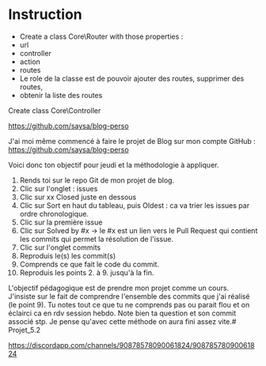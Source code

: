 # Instruction

- Create a class Core\Router with those properties :
- url
- controller
- action
- routes
- Le role de la classe est de pouvoir ajouter des routes, supprimer des routes,
- obtenir la liste des routes


Create class Core\Controller

https://github.com/saysa/blog-perso


J'ai moi même commencé à faire le projet de Blog sur mon compte GitHub : https://github.com/saysa/blog-perso

Voici donc ton objectif pour jeudi et la méthodologie à appliquer.
1. Rends toi sur le repo Git de mon projet de blog.
2. Clic sur l'onglet : issues
3. Clic sur xx Closed juste en dessous
4. Clic sur Sort en haut du tableau, puis Oldest : ca va trier les issues par ordre chronologique.
5. Clic sur la première issue
6. Clic sur Solved by #x -> le #x est un lien vers le Pull Request qui contient les commits qui permet la résolution de l'issue.
7. Clic sur l'onglet commits
8. Reproduis le(s) les commit(s)
9. Comprends ce que fait le code du commit.
10. Reproduis les points 2. à 9. jusqu'à la fin.

L'objectif pédagogique est de prendre mon projet comme un cours. J'insiste sur le fait de comprendre l'ensemble des commits que j'ai réalisé (le point 9).
Tu notes tout ce que tu ne comprends pas ou parait flou et on éclairci ca en rdv session hebdo. Note bien ta question et son commit associé stp.
Je pense qu'avec cette méthode on aura fini assez vite.# Projet_5.2

https://discordapp.com/channels/90878578090061824/90878578090061824